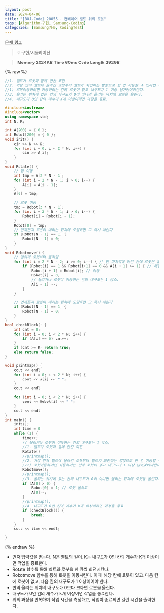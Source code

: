 ```yaml
---
layout: post
date: 2024-04-06
title: "[BOJ-Code] 20055 - 컨베이어 벨트 위의 로봇"
tags: [Algorithm-구현, Samsung-Coding]
categories: [Samsung기출, CodingTest]
---
```


[문제 링크](https://www.acmicpc.net/problem/20055)


> 💡 구현/시뮬레이션


> **Memory   2024KB                                   Time   60ms                               Code Length   2929B**



{% raw %}
```c++
//1. 벨트가 로봇과 함께 한칸 회전
//2. 가장 먼저 벨트에 올라간 로봇부터 벨트가 회전하는 방향으로 한 칸 이동할 수 있다면 이동.이동 못하면 가만히.내리는 위치면 내림.
//1) 로봇이동하려면 이동하려는 칸에 로봇이 없고 내구도가 1 이상 남아있어야한다.
//3. 올리는 위치에 있는 칸의 내구도가 0이 아니면 올리는 위치에 로봇을 올린다.
//4. 내구도가 0인 칸의 개수가 K개 이상이라면 과정을 종료.

#include<iostream>
#include<vector>
using namespace std;
int N, K;

int A[200] = { 0 };
int Robot[200] = { 0 };
void init() {
	cin >> N >> K;
	for (int i = 0; i < 2 * N; i++) {
		cin >> A[i];
	}
}
void Rotate() {
	// 맵 이동
	int tmp = A[2 * N - 1];
	for (int i = 2 * N - 1; i > 0; i--) {
		A[i] = A[i - 1];
	}
	A[0] = tmp;

	// 로봇 이동
	tmp = Robot[2 * N - 1];
	for (int i = 2 * N - 1; i > 0; i--) {
		Robot[i] = Robot[i - 1];
	}
	Robot[0] = tmp;
	// 언제든지 로봇이 내리는 위치에 도달하면 그 즉시 내린다
	if (Robot[N - 1] == 1) {
		Robot[N - 1] = 0;
	}
}
void Robotmove() {
	// 맨뒤의 로봇부터 움직임 
	for (int i = 2 * N - 2; i >= 0; i--) { // 맨 마지막에 있던 칸에 로봇은 없음
		if (Robot[i] == 1 && Robot[i+1] == 0 && A[i + 1] >= 1) { // 해당칸에 로봇이 있고, 다음칸에 로봇이 없고, 다음칸의 내구도가 1이상일때 
			Robot[i + 1] = Robot[i]; // 이동
			Robot[i] = 0;
			// 올리거나 로봇이 이동하는 칸의 내구도는 1 감소.
			A[i + 1] --;
		}
	}

	// 언제든지 로봇이 내리는 위치에 도달하면 그 즉시 내린다
	if (Robot[N - 1] == 1) {
		Robot[N - 1] = 0;
	}
}
bool checkBlock() {
	int cnt = 0;
	for (int i = 0; i < 2 * N; i++) {
		if (A[i] == 0) cnt++;
	}
	if (cnt >= K) return true;
	else return false;
}

void printmap() {
	cout << endl;
	for (int i = 0; i < 2 * N; i++) {
		cout << A[i] << " ";
	}
	cout << endl;

	for (int i = 0; i < 2 * N; i++) {
		cout << Robot[i] << " ";
	}
	cout << endl;
}
int main() {
	init();
	int time = 0;
	while (1) {
		time++;
		// 올리거나 로봇이 이동하는 칸의 내구도는 1 감소.
		//1. 벨트가 로봇과 함께 한칸 회전
		Rotate();
		//printmap();
		//2. 가장 먼저 벨트에 올라간 로봇부터 벨트가 회전하는 방향으로 한 칸 이동할 수 있다면 이동.이동 못하면 가만히.내리는 위치면 내림.
		//1) 로봇이동하려면 이동하려는 칸에 로봇이 없고 내구도가 1 이상 남아있어야한다.
		Robotmove();
		//printmap();
		//3. 올리는 위치에 있는 칸의 내구도가 0이 아니면 올리는 위치에 로봇을 올린다.
		if (A[0] > 0) {
			Robot[0] = 1; // 로봇 올리고
			A[0]--;
		}
		//printmap();
		//4. 내구도가 0인 칸의 개수가 K개 이상이라면 과정을 종료.
		if (checkBlock()) {
			break;
		}
	}
	cout << time << endl;

}
```
{% endraw %}



- 먼저 입력값을 받는다. N은 벨트의 길이, K는 내구도가 0인 칸의 개수가 K개 이상이면 작업을 종료한다.
- Rotate 함수를 통해 벨트와 로봇을 한 칸씩 회전시킨다.
- Robotmove 함수를 통해 로봇을 이동시킨다. 이때, 해당 칸에 로봇이 있고, 다음 칸에 로봇이 없고, 다음 칸의 내구도가 1 이상이어야 한다.
- 만약 올리는 위치의 내구도가 0보다 크다면 로봇을 올린다.
- 내구도가 0인 칸의 개수가 K개 이상이면 작업을 종료한다.
- 위의 과정을 반복하며 작업 시간을 측정하고, 작업이 종료되면 걸린 시간을 출력한다.


